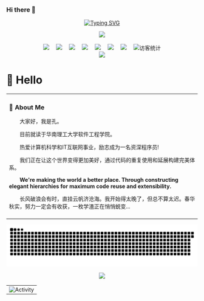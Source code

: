 ### Hi there 👋

<!--
**kkkkkong/kkkkkong** is a ✨ _special_ ✨ repository because its `README.md` (this file) appears on your GitHub profile.

Here are some ideas to get you started:

- 🔭 I’m currently working on ...
- 🌱 I’m currently learning ...
- 👯 I’m looking to collaborate on ...
- 🤔 I’m looking for help with ...
- 💬 Ask me about ...
- 📫 How to reach me: ...
- 😄 Pronouns: ...
- ⚡ Fun fact: ...
-->
<div align="center">
  
  <!-- dynamic typing effect 动态打字效果 -->
  <div align="center">
    <a href="https://blog.sunguoqi.com/">
      <img src="https://readme-typing-svg.demolab.com?font=Fira+Code&pause=1000&width=435&lines=console.log(%22Hello%2C%20World%22);&center=true&size=27" alt="Typing SVG" />
    </a>
  </div>

  <!-- knock code pictures 敲代码的图片 -->
  <img src="https://cdn.jsdelivr.net/gh/sun0225SUN/sun0225SUN/assets/images/coding.gif" /><br>

  <!-- profile logo 个人资料徽标 -->
  <div align="center">
    <a href="https://kkkkkong.github.io/"><img src="https://img.shields.io/badge/Website-博客-blue" /></a>&emsp;
    <a href="[https://twitter.com/sun0225SUN/](https://kkkkkong.github.io/)"><img src="https://img.shields.io/badge/Twitter-推特-blue" /></a>&emsp;
    <a href="[https://www.youtube.com/channel/UC4nDk0V8I1c6m3CIo0F2LIQ](https://kkkkkong.github.io/)"><img src="https://img.shields.io/badge/YouTube-油管-c32136" /></a>&emsp;
    <a href="[https://box.sunguoqi.com/weixin_mp](https://kkkkkong.github.io/)"><img src="https://img.shields.io/badge/WeChat-微信-07c160" /></a>&emsp;
    <a href="[https://space.bilibili.com/448488855/](https://kkkkkong.github.io/)"><img src="https://img.shields.io/badge/Bilibili-B站-ff69b4" /></a>&emsp;
    <a href="[https://blog.csdn.net/weixin_50915462/](https://kkkkkong.github.io/)"><img src="https://img.shields.io/badge/CSDN-论坛-c32136" /></a>&emsp;
    <a href="[https://www.zhihu.com/people/sunguoqi/](https://kkkkkong.github.io/)"><img src="https://img.shields.io/badge/Zhihu-知乎-blue" /></a>&emsp;
    <!-- visitor statistics logo 访客数统计徽标 -->
    <img src="https://visitor-badge.glitch.me/badge?page_id=kkkkkong" alt="访客统计" />
  </div>

  <!-- Snake Code Contribution Map 贪吃蛇代码贡献图 -->
  <img src="https://cdn.jsdelivr.net/gh/kkkkkong/kkkkkong/profile-snake-contrib/github-contribution-grid-snake-dark.svg" />

</div>



#  🙋 Hello

<table>
<tr><td>

<!-- About me 关于我 -->
### 🤺 About Me

<p>&emsp;&emsp;大家好，我是孔。</p>
<p>&emsp;&emsp;目前就读于华南理工大学软件工程学院。</p>
<p>&emsp;&emsp;热爱计算机科学和IT互联网事业，励志成为一名资深程序员!</p>
<p>&emsp;&emsp;我们正在让这个世界变得更加美好，通过代码的重复使用和延展构建完美体系。</p>
<p><strong>&emsp;&emsp;We're making the world a better place. Through constructing elegant hierarchies for maximum code reuse and extensibility.</strong></p>
<p>&emsp;&emsp;长风破浪会有时，直挂云帆济沧海。我开始得太晚了，但总不算太迟。春华秋实，努力一定会有收获，一枚学渣正在悄悄蜕变...</p>

</td></tr>

<tr>
<td>
</table>
  
![](https://raw.githubusercontent.com/kkkkkong/kkkkkong/main/assets/github-contribution-grid-snake.svg)
<div align="center"><img src="https://cdn.jsdelivr.net/gh/kkkkkong/kkkkkong/assets/github-contribution-grid-snake.svg" /></div>
  <!-- GitHub Activity Graph GitHub 活动图 -->
<table align="center">
  <tr>
    <td><img src="https://github-readme-activity-graph.cyclic.app/graph?username=kkkkkong&theme=xcode&bg_color=00000000&hide_border=true" alt="Activity"/></td>
  </tr>
</table>

</div>
